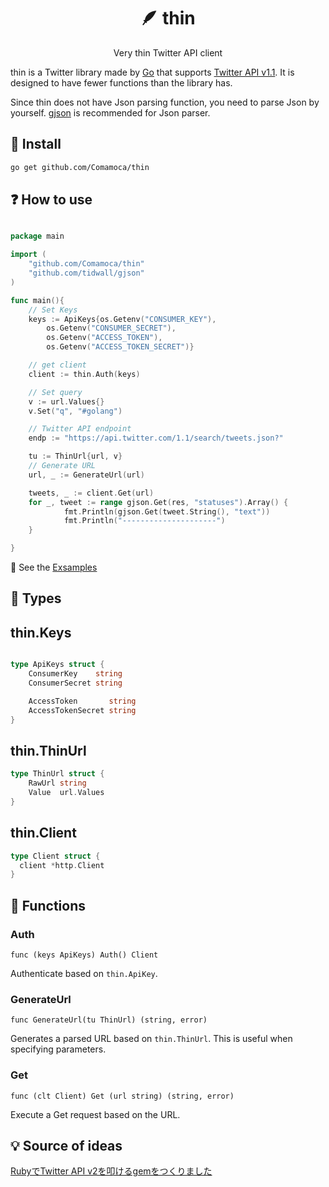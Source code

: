 <div align="center">
<h1>🪶 thin</h1>

Very thin Twitter API client
</div>

thin is a Twitter library made by [Go]() that supports [Twitter API v1.1](). It is designed to have fewer functions than the library has.

Since thin does not have Json parsing function, you need to parse Json by yourself.
[gjson]() is recommended for Json parser.

## 🚀 Install
```sh
go get github.com/Comamoca/thin
```

## ❓ How to use

```go

package main

import (
	"github.com/Comamoca/thin"
	"github.com/tidwall/gjson"
)

func main(){
	// Set Keys
	keys := ApiKeys{os.Getenv("CONSUMER_KEY"),
		os.Getenv("CONSUMER_SECRET"),
		os.Getenv("ACCESS_TOKEN"),
		os.Getenv("ACCESS_TOKEN_SECRET")}

	// get client
	client := thin.Auth(keys)

	// Set query
	v := url.Values{}
	v.Set("q", "#golang")

	// Twitter API endpoint
	endp := "https://api.twitter.com/1.1/search/tweets.json?"

	tu := ThinUrl{url, v}
	// Generate URL
	url, _ := GenerateUrl(url)

	tweets, _ := client.Get(url)
	for _, tweet := range gjson.Get(res, "statuses").Array() {
			fmt.Println(gjson.Get(tweet.String(), "text"))
			fmt.Println("---------------------")
	}

}
```

👀 See the [Exsamples](./_exsample/)

## 🍪 Types

## thin.Keys
```go

type ApiKeys struct {
	ConsumerKey    string
	ConsumerSecret string

	AccessToken       string
	AccessTokenSecret string
}

```

## thin.ThinUrl
```go
type ThinUrl struct {
	RawUrl string
	Value  url.Values
}
```

## thin.Client
```go
type Client struct {
  client *http.Client
}
```

## 🧩 Functions

### Auth

`func (keys ApiKeys) Auth() Client `

Authenticate based on `thin.ApiKey`.

### GenerateUrl

`func GenerateUrl(tu ThinUrl) (string, error)`

Generates a parsed URL based on `thin.ThinUrl`. This is useful when specifying parameters.

### Get

`func (clt Client) Get (url string) (string, error)`

Execute a Get request based on the URL.

## 💡 Source of ideas

[RubyでTwitter API v2を叩けるgemをつくりました](https://zenn.dev/yhara/articles/21e496263108ae#1.-api%E3%82%92%E8%AA%BF%E3%81%B9%E3%82%8B)

